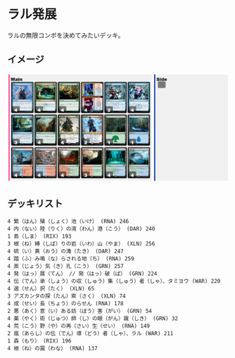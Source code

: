 # ラル発展

ラルの無限コンボを決めてみたいデッキ。

## イメージ

![](<https://github.com/18gou-dqx/mtga/blob/images/images/yEIL0Fkztx.png>)

## デッキリスト

```
4 繁（はん）殖（しょく）池（いけ） (RNA) 246
4 内（ない）陸（りく）の湾（わん）港（こう） (DAR) 240
1 島（しま） (RIX) 193
3 根（ね）縛（しば）りの岩（いわ）山（やま） (XLN) 256
4 硫（い）黄（おう）の滝（たき） (DAR) 247
4 踏（ふ）み鳴（な）らされる地（ち） (RNA) 259
4 蒸（じょう）気（き）孔（こう） (GRN) 257
4 発（はっ）展（てん） // 発（はっ）破（ぱ） (GRN) 224
4 伝（でん）承（しょう）の収（しゅう）集（しゅう）者（しゃ）、タミヨウ (WAR) 220
4 選（せん）択（たく） (XLN) 65
3 アズカンタの探（たん）索（さく） (XLN) 74
4 成（せい）長（ちょう）のらせん (RNA) 178
2 悪（あく）意（い）ある妨（ぼう）害（がい） (GRN) 54
4 薬（やく）術（じゅつ）師（し）の眼（がん）識（しき） (GRN) 32
4 荒（こう）野（や）の再（さい）生（せい） (RNA) 149
2 嵐（あらし）の伝（でん）導（どう）者（しゃ）、ラル (WAR) 211
1 森（もり） (RIX) 196
4 根（ね）の罠（わな） (RNA) 137
```
